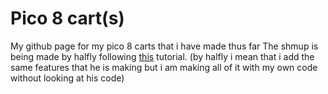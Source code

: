 # Pico 8 cart(s)

My github page for my pico 8 carts that i have made thus far
The shmup is being made by halfly following [this](https://www.youtube.com/watch?v=81WM_cjp9fo&list=PLea8cjCua_P3Sfq4XJqNVbd1vsWnh7LZd&index=1&ab_channel=LazyDevs) tutorial.
(by halfly i mean that i add the same features that he is making but i am making all of it with my own code without looking at his code)

